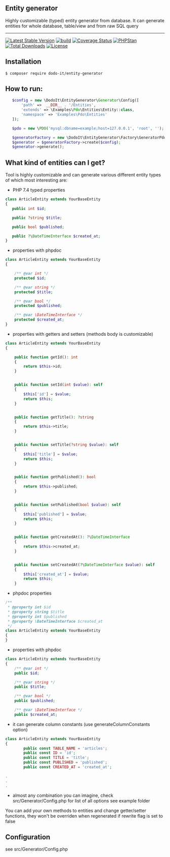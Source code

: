 

## Entity generator
Highly customizable (typed) entity generator from database. It can generate entities for whole database, table/view and from raw SQL query

-----
[![Latest Stable Version](https://poser.pugx.org/dodo-it/entity-generator/v/stable)](https://packagist.org/packages/dodo-it/entity-generator)
[![build](https://github.com/dodo-it/entity-generator/workflows/build/badge.svg)](https://github.com/dodo-it/entity-generator/actions?query=workflow%3Abuild)
[![Coverage Status](https://coveralls.io/repos/github/dodo-it/entity-generator/badge.svg?branch=master)](https://coveralls.io/github/dodo-it/entity-generator?branch=master)
[![PHPStan](https://img.shields.io/badge/PHPStan-enabled-brightgreen.svg?style=flat)](https://github.com/phpstan/phpstan)
[![Total Downloads](https://poser.pugx.org/dodo-it/entity-generator/downloads)](https://packagist.org/packages/dodo-it/entity-generator)
[![License](https://poser.pugx.org/dodo-it/entity-generator/license)](https://packagist.org/packages/dodo-it/entity-generator)

## Installation

    $ composer require dodo-it/entity-generator

## How to run:
 ```php
    $config = new \DodoIt\EntityGenerator\Generator\Config([
        'path' =>  __DIR__ . '/Entities',
        'extends' => \Examples\Pdo\Entities\Entity::class,
        'namespace' => 'Examples\Pdo\Entities'
    ]);

    $pdo = new \PDO('mysql:dbname=example;host=127.0.0.1', 'root', '');

    $generatorFactory = new \DodoIt\EntityGenerator\Factory\GeneratorPdoFactory($pdo);
    $generator = $generatorFactory->create($config);
    $generator->generate();
 ```

## What kind of entities can I get?
Tool is highly customizable and can generate various different entity types of which most interesting are:

 - PHP 7.4 typed properties
 ```php
class ArticleEntity extends YourBaseEntity
{
	public int $id;

	public ?string $title;

	public bool $published;

	public ?\DateTimeInterface $created_at;
}
```
 - properties with phpdoc
```php
class ArticleEntity extends YourBaseEntity
{

	/** @var int */
	protected $id;

	/** @var string */
	protected $title;

	/** @var bool */
	protected $published;

	/** @var \DateTimeInterface */
	protected $created_at;
}
```

- properties with getters and setters (methods body is customizable)

```php
class ArticleEntity extends YourBaseEntity
{

	public function getId(): int
	{
		return $this->id;
	}


	public function setId(int $value): self
	{
		$this['id'] = $value;
		return $this;
	}


	public function getTitle(): ?string
	{
		return $this->title;
	}


	public function setTitle(?string $value): self
	{
		$this['title'] = $value;
		return $this;
	}


	public function getPublished(): bool
	{
		return $this->published;
	}


	public function setPublished(bool $value): self
	{
		$this['published'] = $value;
		return $this;
	}


	public function getCreatedAt(): ?\DateTimeInterface
	{
		return $this->created_at;
	}


	public function setCreatedAt(?\DateTimeInterface $value): self
	{
		$this['created_at'] = $value;
		return $this;
	}
```

-  phpdoc properties

```php
/**
 * @property int $id
 * @property string $title
 * @property int $published
 * @property \DateTimeInterface $created_at
 */
class ArticleEntity extends YourBaseEntity
{
}
```

- properties with phpdoc
```php
class ArticleEntity extends YourBaseEntity
{
	/** @var int */
	public $id;

	/** @var string */
	public $title;

	/** @var bool */
	public $published;

	/** @var \DateTimeInterface */
	public $created_at;

```

- it can generate column constants (use generateColumnConstants option)

```php
class ArticleEntity extends YourBaseEntity
{
    	public const TABLE_NAME = 'articles';
    	public const ID = 'id';
    	public const TITLE = 'title';
    	public const PUBLISHED = 'published';
    	public const CREATED_AT = 'created_at';

.
.
.

```
- almost any combination you can imagine, check src/Generator/Config.php for list of all options
see example folder


You can add your own methods to entities and change getter/setter functions, they won't be overriden when regenerated if rewrite flag is set to false


## Configuration

see src/Generator/Config.php
